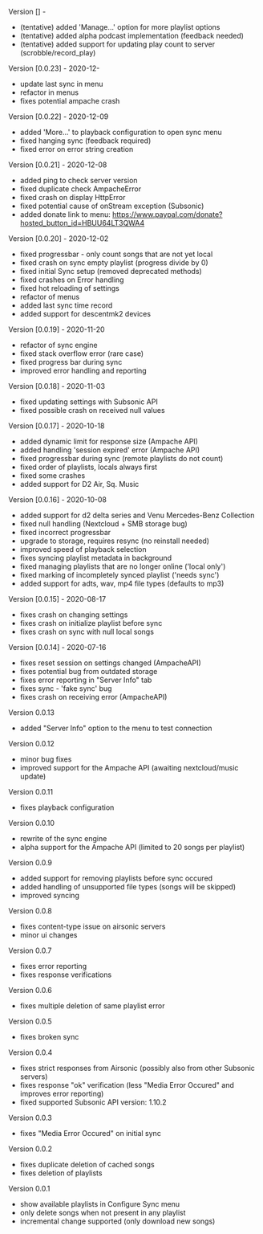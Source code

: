 Version [] - 
- (tentative) added 'Manage...' option for more playlist options
- (tentative) added alpha podcast implementation (feedback needed)
- (tentative) added support for updating play count to server (scrobble/record_play)

Version [0.0.23] - 2020-12-
- update last sync in menu
- refactor in menus
- fixes potential ampache crash 

Version [0.0.22] - 2020-12-09
- added 'More...' to playback configuration to open sync menu
- fixed hanging sync (feedback required)
- fixed error on error string creation

Version [0.0.21] - 2020-12-08
- added ping to check server version
- fixed duplicate check AmpacheError
- fixed crash on display HttpError
- fixed potential cause of onStream exception (Subsonic)
- added donate link to menu: https://www.paypal.com/donate?hosted_button_id=HBUU64LT3QWA4

Version [0.0.20] - 2020-12-02
- fixed progressbar - only count songs that are not yet local
- fixed crash on sync empty playlist (progress divide by 0)
- fixed initial Sync setup (removed deprecated methods)
- fixed crashes on Error handling
- fixed hot reloading of settings
- refactor of menus
- added last sync time record
- added support for descentmk2 devices

Version [0.0.19] - 2020-11-20
- refactor of sync engine
- fixed stack overflow error (rare case)
- fixed progress bar during sync
- improved error handling and reporting 

Version [0.0.18] - 2020-11-03
- fixed updating settings with Subsonic API
- fixed possible crash on received null values

Version [0.0.17] - 2020-10-18
- added dynamic limit for response size (Ampache API)
- added handling 'session expired' error (Ampache API)
- fixed progressbar during sync (remote playlists do not count)
- fixed order of playlists, locals always first
- fixed some crashes
- added support for D2 Air, Sq. Music

Version [0.0.16] - 2020-10-08
- added support for d2 delta series and Venu Mercedes-Benz Collection
- fixed null handling (Nextcloud + SMB storage bug)
- fixed incorrect progressbar
- upgrade to storage, requires resync (no reinstall needed)
- improved speed of playback selection
- fixes syncing playlist metadata in background
- fixed managing playlists that are no longer online ('local only')
- fixed marking of incompletely synced playlist ('needs sync')
- added support for adts, wav, mp4 file types (defaults to mp3)

Version [0.0.15] - 2020-08-17
- fixes crash on changing settings
- fixes crash on initialize playlist before sync
- fixes crash on sync with null local songs

Version [0.0.14] - 2020-07-16
- fixes reset session on settings changed (AmpacheAPI)
- fixes potential bug from outdated storage
- fixes error reporting in "Server Info" tab
- fixes sync - 'fake sync' bug
- fixes crash on receiving error (AmpacheAPI)

Version 0.0.13
- added "Server Info" option to the menu to test connection

Version 0.0.12
- minor bug fixes
- improved support for the Ampache API (awaiting nextcloud/music update)

Version 0.0.11
- fixes playback configuration

Version 0.0.10
- rewrite of the sync engine
- alpha support for the Ampache API (limited to 20 songs per playlist)

Version 0.0.9
- added support for removing playlists before sync occured
- added handling of unsupported file types (songs will be skipped)
- improved syncing

Version 0.0.8
- fixes content-type issue on airsonic servers
- minor ui changes

Version 0.0.7
- fixes error reporting
- fixes response verifications

Version 0.0.6
- fixes multiple deletion of same playlist error

Version 0.0.5
- fixes broken sync

Version 0.0.4
- fixes strict responses from Airsonic (possibly also from other Subsonic servers)
- fixes response "ok" verification (less "Media Error Occured" and improves error reporting)
- fixed supported Subsonic API version: 1.10.2

Version 0.0.3
- fixes "Media Error Occured" on initial sync

Version 0.0.2
- fixes duplicate deletion of cached songs
- fixes deletion of playlists

Version 0.0.1
- show available playlists in Configure Sync menu
- only delete songs when not present in any playlist
- incremental change supported (only download new songs)